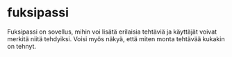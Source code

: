 # fuksipassi
Fuksipassi on sovellus, mihin voi lisätä erilaisia tehtäviä ja käyttäjät voivat merkitä niitä tehdyiksi. Voisi myös näkyä, että miten monta tehtävää kukakin on tehnyt.